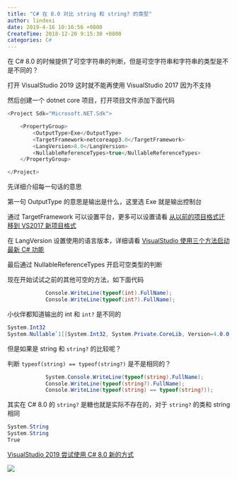 ```yaml
---
title: "C# 在 8.0 对比 string 和 string? 的类型"
author: lindexi
date: 2019-4-16 10:16:56 +0800
CreateTime: 2018-12-20 9:15:30 +0800
categories: C#
---
```


在 C# 8.0 的时候提供了可空字符串的判断，但是可空字符串和字符串的类型是不是不同的？

<!--more-->



打开 VisualStudio 2019 这时就不能再使用 VisualStudio 2017 因为不支持

然后创建一个 dotnet core 项目，打开项目文件添加下面代码

```csharp
<Project Sdk="Microsoft.NET.Sdk">

    <PropertyGroup>
        <OutputType>Exe</OutputType>
        <TargetFramework>netcoreapp3.0</TargetFramework>
        <LangVersion>8.0</LangVersion>
        <NullableReferenceTypes>true</NullableReferenceTypes>
    </PropertyGroup>

</Project>

```

先详细介绍每一句话的意思

第一句 OutputType 的意思是输出是什么，这里选 Exe 就是输出控制台

通过 TargetFramework 可以设置平台，更多可以设置请看 [从以前的项目格式迁移到 VS2017 新项目格式](https://lindexi.gitee.io/post/%E4%BB%8E%E4%BB%A5%E5%89%8D%E7%9A%84%E9%A1%B9%E7%9B%AE%E6%A0%BC%E5%BC%8F%E8%BF%81%E7%A7%BB%E5%88%B0-VS2017-%E6%96%B0%E9%A1%B9%E7%9B%AE%E6%A0%BC%E5%BC%8F.html )

在 LangVersion 设置使用的语言版本，详细请看 [VisualStudio 使用三个方法启动最新 C# 功能](https://lindexi.gitee.io/post/VisualStudio-%E4%BD%BF%E7%94%A8%E4%B8%89%E4%B8%AA%E6%96%B9%E6%B3%95%E5%90%AF%E5%8A%A8%E6%9C%80%E6%96%B0-C-%E5%8A%9F%E8%83%BD.html )

最后通过 NullableReferenceTypes 开启可空类型的判断

现在开始试试之前的其他可空的方法，如下面代码

```csharp
            Console.WriteLine(typeof(int).FullName);
            Console.WriteLine(typeof(int?).FullName);
```

小伙伴都知道输出的 int 和 `int?` 是不同的

```csharp
System.Int32
System.Nullable`1[[System.Int32, System.Private.CoreLib, Version=4.0.0.0, Culture=neutral, PublicKeyToken=7cec85d7bea7798e]]
```

但是如果是 string 和 `string?` 的比较呢？

判断 `typeof(string) == typeof(string?)` 是不是相同的？

```csharp
            System.Console.WriteLine(typeof(string).FullName);
            Console.WriteLine(typeof(string?).FullName);
            Console.WriteLine(typeof(string) == typeof(string?));
```

其实在 C# 8.0 的 `string?` 是糖也就是实际不存在的，对于 `string?` 的类和 string 相同

```csharp
System.String
System.String
True
```

[VisualStudio 2019 尝试使用 C# 8.0 新的方式](https://blog.lindexi.com/post/VisualStudio-2019-%E5%B0%9D%E8%AF%95%E4%BD%BF%E7%94%A8-C-8.0-%E6%96%B0%E7%9A%84%E6%96%B9%E5%BC%8F.html )

![](http://image.acmx.xyz/lindexi%2F2019416101647227)


